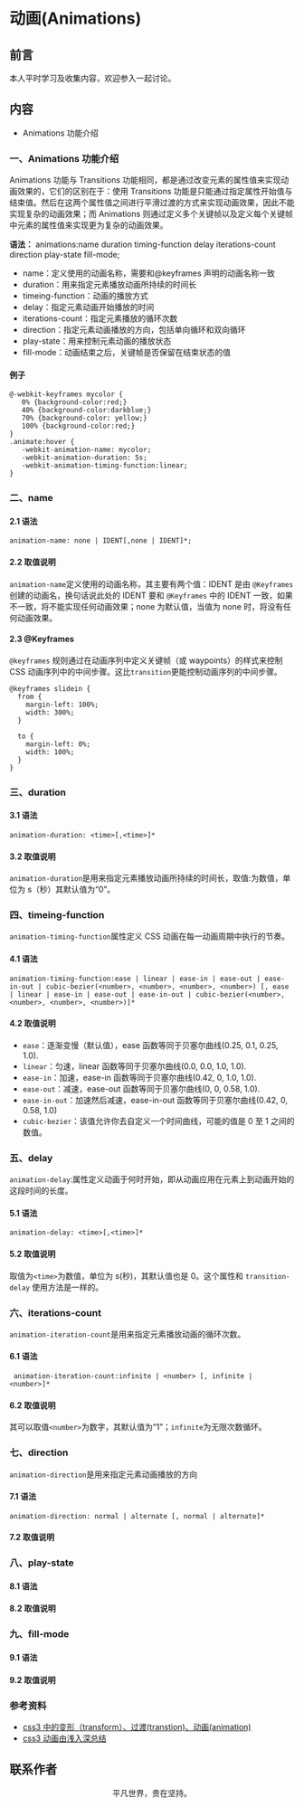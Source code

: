 # 动画(Animations)

## 前言

本人平时学习及收集内容，欢迎参入一起讨论。

## 内容

- Animations 功能介绍

### 一、Animations 功能介绍

Animations 功能与 Transitions 功能相同，都是通过改变元素的属性值来实现动画效果的，它们的区别在于：使用 Transitions 功能是只能通过指定属性开始值与结束值。然后在这两个属性值之间进行平滑过渡的方式来实现动画效果，因此不能实现复杂的动画效果；而 Animations 则通过定义多个关键帧以及定义每个关键帧中元素的属性值来实现更为复杂的动画效果。

**语法：** animations:name duration timing-function delay iterations-count direction play-state fill-mode;

- name：定义使用的动画名称，需要和@keyframes 声明的动画名称一致
- duration：用来指定元素播放动画所持续的时间长
- timeing-function：动画的播放方式
- delay：指定元素动画开始播放的时间
- iterations-count：指定元素播放的循环次数
- direction：指定元素动画播放的方向，包括单向循环和双向循环
- play-state：用来控制元素动画的播放状态
- fill-mode：动画结束之后，关键帧是否保留在结束状态的值

#### 例子

```
@-webkit-keyframes mycolor {
   0% {background-color:red;}
   40% {background-color:darkblue;}
   70% {background-color: yellow;}
   100% {background-color:red;}
}
.animate:hover {
   -webkit-animation-name: mycolor;
   -webkit-animation-duration: 5s;
   -webkit-animation-timing-function:linear;
}
```

### 二、name

#### 2.1 语法

```
animation-name: none | IDENT[,none | IDENT]*;
```

#### 2.2 取值说明

`animation-name`定义使用的动画名称，其主要有两个值：IDENT 是由 `@Keyframes` 创建的动画名，换句话说此处的 IDENT 要和 `@Keyframes` 中的 IDENT 一致，如果不一致，将不能实现任何动画效果；none 为默认值，当值为 none 时，将没有任何动画效果。

#### 2.3 @Keyframes

`@keyframes` 规则通过在动画序列中定义关键帧（或 waypoints）的样式来控制 CSS 动画序列中的中间步骤。这比`transition`更能控制动画序列的中间步骤。

```
@keyframes slidein {
  from {
    margin-left: 100%;
    width: 300%;
  }

  to {
    margin-left: 0%;
    width: 100%;
  }
}
```

### 三、duration

#### 3.1 语法

```
animation-duration: <time>[,<time>]*
```

#### 3.2 取值说明

`animation-duration`是用来指定元素播放动画所持续的时间长，取值:<time>为数值，单位为 s（秒）其默认值为“0”。

### 四、timeing-function

`animation-timing-function`属性定义 CSS 动画在每一动画周期中执行的节奏。

#### 4.1 语法

```
animation-timing-function:ease | linear | ease-in | ease-out | ease-in-out | cubic-bezier(<number>, <number>, <number>, <number>) [, ease | linear | ease-in | ease-out | ease-in-out | cubic-bezier(<number>, <number>, <number>, <number>)]*
```

#### 4.2 取值说明

- `ease`：逐渐变慢（默认值），ease 函数等同于贝塞尔曲线(0.25, 0.1, 0.25, 1.0).
- `linear`：匀速，linear 函数等同于贝塞尔曲线(0.0, 0.0, 1.0, 1.0).
- `ease-in`：加速，ease-in 函数等同于贝塞尔曲线(0.42, 0, 1.0, 1.0).
- `ease-out`：减速，ease-out 函数等同于贝塞尔曲线(0, 0, 0.58, 1.0).
- `ease-in-out`：加速然后减速，ease-in-out 函数等同于贝塞尔曲线(0.42, 0, 0.58, 1.0)
- `cubic-bezier`：该值允许你去自定义一个时间曲线，可能的值是 0 至 1 之间的数值。

### 五、delay

`animation-delay`:属性定义动画于何时开始，即从动画应用在元素上到动画开始的这段时间的长度。

#### 5.1 语法

```
animation-delay: <time>[,<time>]*
```

#### 5.2 取值说明

取值为`<time>`为数值，单位为 s(秒)，其默认值也是 0。这个属性和 `transition-delay` 使用方法是一样的。

### 六、iterations-count

`animation-iteration-count`是用来指定元素播放动画的循环次数。

#### 6.1 语法

```
 animation-iteration-count:infinite | <number> [, infinite | <number>]*
```

#### 6.2 取值说明

其可以取值`<number>`为数字，其默认值为“1”；`infinite`为无限次数循环。

### 七、direction

`animation-direction`是用来指定元素动画播放的方向

#### 7.1 语法

```
animation-direction: normal | alternate [, normal | alternate]*
```

#### 7.2 取值说明

### 八、play-state

#### 8.1 语法

#### 8.2 取值说明

### 九、fill-mode

#### 9.1 语法

#### 9.2 取值说明

### 参考资料

- [css3 中的变形（transform）、过渡(transtion)、动画(animation)](https://www.cnblogs.com/qianduanjingying/p/4937574.html)
- [css3 动画由浅入深总结](https://www.cnblogs.com/tugenhua0707/p/5385261.html)

## 联系作者

<div align="center">
    <p>
        平凡世界，贵在坚持。
    </p>
    <img :src="$withBase('/about/contact.png')" />
</div>
